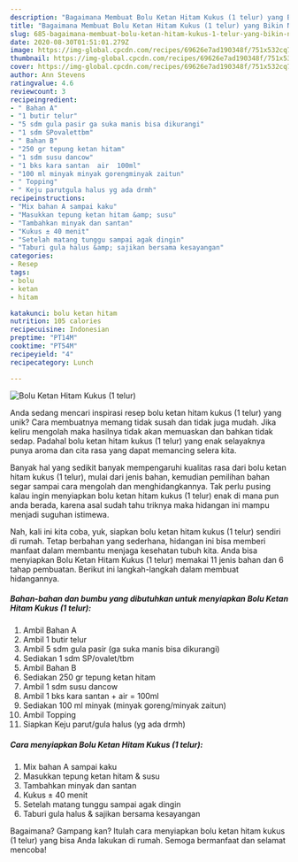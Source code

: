 ```yaml
---
description: "Bagaimana Membuat Bolu Ketan Hitam Kukus (1 telur) yang Bikin Ngiler"
title: "Bagaimana Membuat Bolu Ketan Hitam Kukus (1 telur) yang Bikin Ngiler"
slug: 685-bagaimana-membuat-bolu-ketan-hitam-kukus-1-telur-yang-bikin-ngiler
date: 2020-08-30T01:51:01.279Z
image: https://img-global.cpcdn.com/recipes/69626e7ad190348f/751x532cq70/bolu-ketan-hitam-kukus-1-telur-foto-resep-utama.jpg
thumbnail: https://img-global.cpcdn.com/recipes/69626e7ad190348f/751x532cq70/bolu-ketan-hitam-kukus-1-telur-foto-resep-utama.jpg
cover: https://img-global.cpcdn.com/recipes/69626e7ad190348f/751x532cq70/bolu-ketan-hitam-kukus-1-telur-foto-resep-utama.jpg
author: Ann Stevens
ratingvalue: 4.6
reviewcount: 3
recipeingredient:
- " Bahan A"
- "1 butir telur"
- "5 sdm gula pasir ga suka manis bisa dikurangi"
- "1 sdm SPovalettbm"
- " Bahan B"
- "250 gr tepung ketan hitam"
- "1 sdm susu dancow"
- "1 bks kara santan  air  100ml"
- "100 ml minyak minyak gorengminyak zaitun"
- " Topping"
- " Keju parutgula halus yg ada drmh"
recipeinstructions:
- "Mix bahan A sampai kaku"
- "Masukkan tepung ketan hitam &amp; susu"
- "Tambahkan minyak dan santan"
- "Kukus ± 40 menit"
- "Setelah matang tunggu sampai agak dingin"
- "Taburi gula halus &amp; sajikan bersama kesayangan"
categories:
- Resep
tags:
- bolu
- ketan
- hitam

katakunci: bolu ketan hitam 
nutrition: 105 calories
recipecuisine: Indonesian
preptime: "PT14M"
cooktime: "PT54M"
recipeyield: "4"
recipecategory: Lunch

---
```



![Bolu Ketan Hitam Kukus (1 telur)](https://img-global.cpcdn.com/recipes/69626e7ad190348f/751x532cq70/bolu-ketan-hitam-kukus-1-telur-foto-resep-utama.jpg)

Anda sedang mencari inspirasi resep bolu ketan hitam kukus (1 telur) yang unik? Cara membuatnya memang tidak susah dan tidak juga mudah. Jika keliru mengolah maka hasilnya tidak akan memuaskan dan bahkan tidak sedap. Padahal bolu ketan hitam kukus (1 telur) yang enak selayaknya punya aroma dan cita rasa yang dapat memancing selera kita.



Banyak hal yang sedikit banyak mempengaruhi kualitas rasa dari bolu ketan hitam kukus (1 telur), mulai dari jenis bahan, kemudian pemilihan bahan segar sampai cara mengolah dan menghidangkannya. Tak perlu pusing kalau ingin menyiapkan bolu ketan hitam kukus (1 telur) enak di mana pun anda berada, karena asal sudah tahu triknya maka hidangan ini mampu menjadi suguhan istimewa.


Nah, kali ini kita coba, yuk, siapkan bolu ketan hitam kukus (1 telur) sendiri di rumah. Tetap berbahan yang sederhana, hidangan ini bisa memberi manfaat dalam membantu menjaga kesehatan tubuh kita. Anda bisa menyiapkan Bolu Ketan Hitam Kukus (1 telur) memakai 11 jenis bahan dan 6 tahap pembuatan. Berikut ini langkah-langkah dalam membuat hidangannya.

<!--inarticleads1-->

##### Bahan-bahan dan bumbu yang dibutuhkan untuk menyiapkan Bolu Ketan Hitam Kukus (1 telur):

1. Ambil  Bahan A
1. Ambil 1 butir telur
1. Ambil 5 sdm gula pasir (ga suka manis bisa dikurangi)
1. Sediakan 1 sdm SP/ovalet/tbm
1. Ambil  Bahan B
1. Sediakan 250 gr tepung ketan hitam
1. Ambil 1 sdm susu dancow
1. Ambil 1 bks kara santan + air = 100ml
1. Sediakan 100 ml minyak (minyak goreng/minyak zaitun)
1. Ambil  Topping
1. Siapkan  Keju parut/gula halus (yg ada drmh)




<!--inarticleads2-->

##### Cara menyiapkan Bolu Ketan Hitam Kukus (1 telur):

1. Mix bahan A sampai kaku
1. Masukkan tepung ketan hitam &amp; susu
1. Tambahkan minyak dan santan
1. Kukus ± 40 menit
1. Setelah matang tunggu sampai agak dingin
1. Taburi gula halus &amp; sajikan bersama kesayangan




Bagaimana? Gampang kan? Itulah cara menyiapkan bolu ketan hitam kukus (1 telur) yang bisa Anda lakukan di rumah. Semoga bermanfaat dan selamat mencoba!
